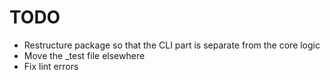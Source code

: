 # TODO

- Restructure package so that the CLI part is separate from the core logic
- Move the _test file elsewhere
- Fix lint errors
